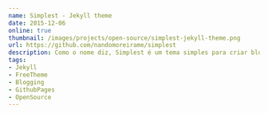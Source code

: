 ```yaml
---
name: Simplest - Jekyll theme
date: 2015-12-06
online: true
thumbnail: /images/projects/open-source/simplest-jekyll-theme.png
url: https://github.com/nandomoreirame/simplest
description: Como o nome diz, Simplest é um tema simples para criar blog utlizando a plataforma Jekyll.
tags:
- Jekyll
- FreeTheme
- Blogging
- GithubPages
- OpenSource
---
```

